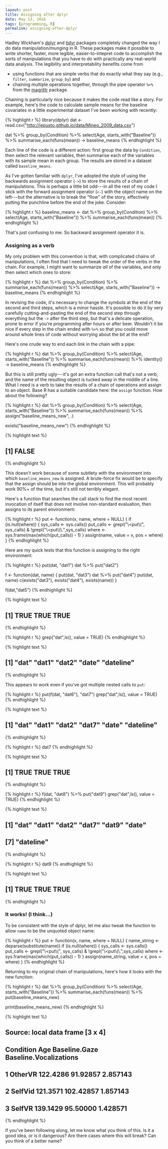 ```yaml
---
layout: post
title: Assigning after dplyr
date: May 13, 2016
tags: [programming, R]
permalink: assigning-after-dplyr
---
```


Hadley Wickham's [dplyr](https://github.com/hadley/dplyr) and [tidyr](https://github.com/hadley/tidyr) packages completely changed the way I do data manipulation/munging in R. These packages make it possible to write shorter, faster, more legible, easier-to-intepret code to accomplish the sorts of manipulations that you have to do with practically any real-world data analysis. The legibility and interpretability benefits come from

* using functions that are simple verbs that do exactly what they say (e.g., `filter`, `summarize`, `group_by`) and
* chaining multiple operations together, through the pipe operator `%>%` from the [magrittr](https://cran.r-project.org/web/packages/magrittr/vignettes/magrittr.html) package. 

Chaining is particularly nice because it makes the code read like a story. For example, here's the code to calculate sample means for the baseline covariates in a little experimental dataset I've been working with recently:


{% highlight r %}
library(dplyr)
dat <- read.csv("http://jepusto.github.io/data/Mineo_2009_data.csv")

dat %>%
  group_by(Condition) %>%
  select(Age, starts_with("Baseline")) %>%
  summarise_each(funs(mean)) ->
  baseline_means
{% endhighlight %}

Each line of the code is a different action: first group the data by `Condition`, then select the relevant variables, then summarise each of the variables with its sample mean in each group. The results are stored in a dataset called `baseline_means`.

As I've gotten familiar with `dplyr`, I've adopted the style of using the backwards assignment operator (`->`) to store the results of a chain of manipulations. This is perhaps a little bit odd---in all the rest of my code I stick with the forward assignment operator (`<-`) with the object name on the left---but the alternative is to break the "flow" of the story, effectively putting the punchline before the end of the joke. Consider: 


{% highlight r %}
baseline_means <- dat %>%
  group_by(Condition) %>%
  select(Age, starts_with("Baseline")) %>%
  summarise_each(funs(mean))
{% endhighlight %}

That's just confusing to me. So backward assignment operator it is. 

### Assigning as a verb

My only problem with this convention is that, with complicated chains of manipulations, I often find that I need to tweak the order of the verbs in the chain. For example, I might want to summarize _all_ of the variables, and only then select which ones to store: 


{% highlight r %}
dat %>%
  group_by(Condition) %>%
  summarise_each(funs(mean)) %>%
  select(Age, starts_with("Baseline")) ->
  baseline_means
{% endhighlight %}

In revising the code, it's necessary to change the symbols at the end of the second and third steps, which is a minor hassle. It's possible to do it by very carefully cutting-and-pasting the end of the second step through everything but the `->` after the third step, but that's a delicate operation, prone to error if you're programming after hours or after beer. Wouldn't it be nice if every step in the chain ended with `%>%` so that you could move around whole lines of code without worrying about the bit at the end?

Here's one crude way to end each link in the chain with a pipe:


{% highlight r %}
dat %>%
  group_by(Condition) %>%
  select(Age, starts_with("Baseline")) %>%
  summarise_each(funs(mean)) %>%
  identity() -> baseline_means
{% endhighlight %}

But this is still pretty ugly---it's got an extra function call that's not a verb, and the name of the resulting object is tucked away in the middle of a line. What I need is a verb to take the results of a chain of operations and assign to an object. Base R has a suitable candidate here: the `assign` function. How about the following? 


{% highlight r %}
dat %>%
  group_by(Condition) %>%
  select(Age, starts_with("Baseline")) %>%
  summarise_each(funs(mean)) %>%
  assign("baseline_means_new", .)

exists("baseline_means_new")
{% endhighlight %}



{% highlight text %}
## [1] FALSE
{% endhighlight %}

This doesn't work because of some subtlety with the environment into which `baseline_means_new` is assigned. A brute-force fix would be to specify that the assign should be into the global environment. This will probably work 90%+ of the time, but it's still not terribly elegant. 

Here's a function that searches the call stack to find the most recent invocation of itself that does not involve non-standard evaluation, then assigns to its parent environment:


{% highlight r %}
put <- function(x, name, where = NULL) {
  if (is.null(where)) {
    sys_calls <- sys.calls()
    put_calls <- grepl("\\<put\\(", sys_calls) & !grepl("\\<put\\(\\.",sys_calls)
    where <- sys.frame(max(which(put_calls)) - 1)
  }
  assign(name, value = x, pos = where)
}
{% endhighlight %}

Here are my quick tests that this function is assigning to the right environment:


{% highlight r %}
put(dat, "dat1")
dat %>% put("dat2")

f <- function(dat, name) {
  put(dat, "dat3")
  dat %>% put("dat4")
  put(dat, name)
  c(exists("dat3"), exists("dat4"), exists(name))
}

f(dat,"dat5")
{% endhighlight %}



{% highlight text %}
## [1] TRUE TRUE TRUE
{% endhighlight %}



{% highlight r %}
grep("dat",ls(), value = TRUE)
{% endhighlight %}



{% highlight text %}
## [1] "dat"      "dat1"     "dat2"     "date"     "dateline"
{% endhighlight %}

This appears to work even if you've got multiple nested calls to `put`:


{% highlight r %}
put(f(dat, "dat6"), "dat7")
grep("dat",ls(), value = TRUE)
{% endhighlight %}



{% highlight text %}
## [1] "dat"      "dat1"     "dat2"     "dat7"     "date"     "dateline"
{% endhighlight %}



{% highlight r %}
dat7
{% endhighlight %}



{% highlight text %}
## [1] TRUE TRUE TRUE
{% endhighlight %}



{% highlight r %}
f(dat, "dat8") %>% put("dat9")
grep("dat",ls(), value = TRUE)
{% endhighlight %}



{% highlight text %}
## [1] "dat"      "dat1"     "dat2"     "dat7"     "dat9"     "date"    
## [7] "dateline"
{% endhighlight %}



{% highlight r %}
dat9
{% endhighlight %}



{% highlight text %}
## [1] TRUE TRUE TRUE
{% endhighlight %}

### It works! (I think...)

To be consistent with the style of dplyr, let me also tweak the function to allow `name` to be the unquoted object name: 


{% highlight r %}
put <- function(x, name, where = NULL) {
  name_string <- deparse(substitute(name))
  if (is.null(where)) {
    sys_calls <- sys.calls()
    put_calls <- grepl("\\<put\\(", sys_calls) & !grepl("\\<put\\(\\.",sys_calls)
    where <- sys.frame(max(which(put_calls)) - 1)
  }
  assign(name_string, value = x, pos = where)
}
{% endhighlight %}

Returning to my original chain of manipulations, here's how it looks with the new function:


{% highlight r %}
dat %>%
  group_by(Condition) %>%
  select(Age, starts_with("Baseline")) %>%
  summarise_each(funs(mean)) %>%
  put(baseline_means_new)

print(baseline_means_new)
{% endhighlight %}



{% highlight text %}
## Source: local data frame [3 x 4]
## 
##   Condition      Age Baseline.Gaze Baseline.Vocalizations
## 1   OtherVR 122.4286      91.92857               2.857143
## 2   SelfVid 121.3571     102.42857               1.857143
## 3    SelfVR 139.1429      95.50000               1.428571
{% endhighlight %}

If you've been following along, let me know what you think of this. Is it a good idea, or is it dangerous? Are there cases where this will break? Can you think of a better name?
